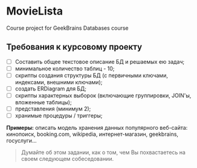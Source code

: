 # MovieLista
 Course project for GeekBrains Databases course

 ## Требования к курсовому проекту
 - [ ] Составить общее текстовое описание БД и решаемых ею задач;
 - [ ] минимальное количество таблиц - 10;
 - [ ] скрипты создания структуры БД (с первичными ключами, индексами, внешними ключами);
 - [ ] создать ERDiagram для БД;
 - [ ] скрипты характерных выборок (включающие группировки, JOIN'ы, вложенные таблицы);
 - [ ] представления (минимум 2);
 - [ ] хранимые процедуры / триггеры;

 **Примеры:** описать модель хранения данных популярного веб-сайта: кинопоиск, booking.com, wikipedia, интернет-магазин, geekbrains, госуслуги...

 > Думайте об этом задании, как о том, чем Вы похвастаетесь на своем следующем собеседовании.
